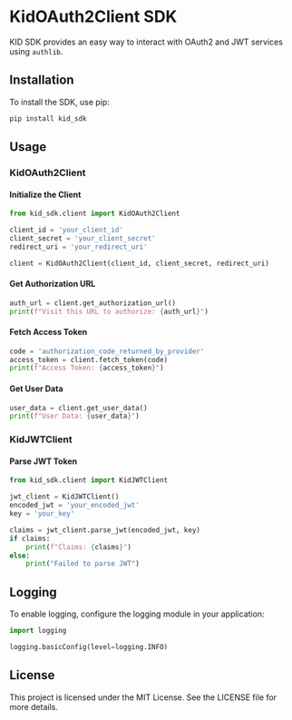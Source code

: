 
# KidOAuth2Client SDK

KID SDK provides an easy way to interact with OAuth2 and JWT services using `authlib`.

## Installation

To install the SDK, use pip:

```bash
pip install kid_sdk
```

## Usage

### KidOAuth2Client

#### Initialize the Client

```python
from kid_sdk.client import KidOAuth2Client

client_id = 'your_client_id'
client_secret = 'your_client_secret'
redirect_uri = 'your_redirect_uri'

client = KidOAuth2Client(client_id, client_secret, redirect_uri)
```

#### Get Authorization URL

```python
auth_url = client.get_authorization_url()
print(f"Visit this URL to authorize: {auth_url}")
```

#### Fetch Access Token

```python
code = 'authorization_code_returned_by_provider'
access_token = client.fetch_token(code)
print(f"Access Token: {access_token}")
```

#### Get User Data

```python
user_data = client.get_user_data()
print(f"User Data: {user_data}")
```

### KidJWTClient

#### Parse JWT Token

```python
from kid_sdk.client import KidJWTClient

jwt_client = KidJWTClient()
encoded_jwt = 'your_encoded_jwt'
key = 'your_key'

claims = jwt_client.parse_jwt(encoded_jwt, key)
if claims:
    print(f"Claims: {claims}")
else:
    print("Failed to parse JWT")
```

## Logging

To enable logging, configure the logging module in your application:

```python
import logging

logging.basicConfig(level=logging.INFO)
```

## License

This project is licensed under the MIT License. See the LICENSE file for more details.
